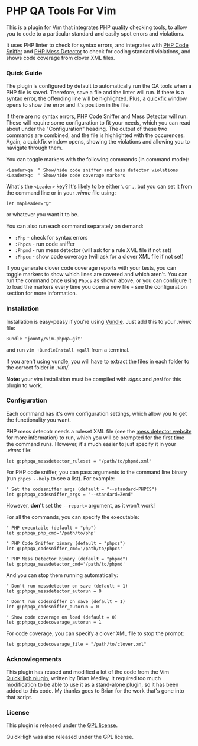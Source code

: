 
# PHP QA Tools For Vim

This is a plugin for Vim that integrates PHP quality checking tools, to allow you to code to a particular standard and easily spot errors and violations.

It uses PHP linter to check for syntax errors, and integrates with [PHP Code Sniffer][1] and [PHP Mess Detector][2] to check for coding standard violations, and shows code coverage from clover XML files.

### Quick Guide

The plugin is configured by default to automatically run the QA tools when a PHP file is saved. Therefore, save a file and the linter will run. If there is a syntax error, the offending line will be highlighted. Plus, a [quickfix][3] window opens to show the error and it's position in the file.

If there are no syntax errors, PHP Code Sniffer and Mess Detector will run. These will require some configuration to fit your needs, which you can read about under the "Configuration" heading. The output of these two commands are combined, and the file is highlighted with the occurences. Again, a quickfix window opens, showing the violations and allowing you to navigate through them.

You can toggle markers with the following commands (in command mode):

```vim
<Leader>qa	" Show/hide code sniffer and mess detector violations
<Leader>qc	" Show/hide code coverage markers
```

What's the `<Leader>` key? It's likely to be either `\` or `,`, but you can set it from the command line or in your *.vimrc* file using:

```vim
let mapleader="@"
```

or whatever you want it to be.

You can also run each command separately on demand:

- `:Php` - check for syntax errors
- `:Phpcs` - run code sniffer
- `:Phpmd` - run mess detector (will ask for a rule XML file if not set) 
- `:Phpcc` - show code coverage (will ask for a clover XML file if not set)

If you generate clover code coverage reports with your tests, you can toggle markers to show which lines are covered and which aren't. You can run the command once using `Phpcs` as shown above, or you can configure it to load the markers every time you open a new file - see the configuration section for more information.

### Installation

Installation is easy-peasy if you're using [Vundle][4]. Just add this to your *.vimrc* file:

```vim
Bundle 'joonty/vim-phpqa.git'
```
and run `vim +BundleInstall +qall` from a terminal.

If you aren't using vundle, you will have to extract the files in each folder to the correct folder in *.vim/*.

**Note:** your vim installation must be compiled with *signs* and *perl* for this plugin to work.

### Configuration

Each command has it's own configuration settings, which allow you to get the functionality you want.

PHP mess detecotr needs a ruleset XML file (see the [mess detector website][2] for more information) to run, which you will be prompted for the first time the command runs. However, it's much easier to just specify it in your *.vimrc* file:

```vim
let g:phpqa_messdetector_ruleset = "/path/to/phpmd.xml"
```

For PHP code sniffer, you can pass arguments to the command line binary (run `phpcs --help` to see a list). For example:

```vim
" Set the codesniffer args (default = "--standard=PHPCS")
let g:phpqa_codesniffer_args = "--standard=Zend"
```

However, **don't** set the `--report=` argument, as it won't work!

For all the commands, you can specify the executable:

```vim
" PHP executable (default = "php")
let g:phpqa_php_cmd='/path/to/php'

" PHP Code Sniffer binary (default = "phpcs")
let g:phpqa_codesniffer_cmd='/path/to/phpcs'

" PHP Mess Detector binary (default = "phpmd")
let g:phpqa_messdetector_cmd='/path/to/phpmd'
```

And you can stop them running automatically:

```vim
" Don't run messdetector on save (default = 1)
let g:phpqa_messdetector_autorun = 0

" Don't run codesniffer on save (default = 1)
let g:phpqa_codesniffer_autorun = 0

" Show code coverage on load (default = 0)
let g:phpqa_codecoverage_autorun = 1
```

For code coverage, you can specify a clover XML file to stop the prompt:

```vim
let g:phpqa_codecoverage_file = "/path/to/clover.xml"
```

### Acknowlegements

This plugin has reused and modified a lot of the code from the Vim [QuickHigh plugin][5], written by Brian Medley. It required too much modification to be able to use it as a stand-alone plugin, so it has been added to this code. My thanks goes to Brian for the work that's gone into that script.

### License

This plugin is released under the [GPL license][6].

QuickHigh was also released under the GPL license.


[1]: http://pear.php.net/package/PHP_CodeSniffer/redirected
[2]: http://phpmd.org/
[3]: http://vimdoc.sourceforge.net/htmldoc/quickfix.html
[4]: https://github.com/gmarik/vundle
[5]: http://www.vim.org/scripts/script.php?script_id=124
[6]: https://raw.github.com/joonty/vim-phpqa/master/LICENSE
